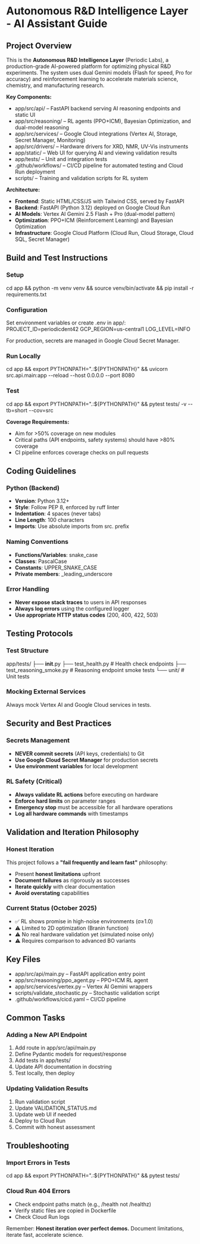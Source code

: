 # Autonomous R&D Intelligence Layer - AI Assistant Guide

## Project Overview

This is the **Autonomous R&D Intelligence Layer** (Periodic Labs), a production-grade AI-powered platform for optimizing physical R&D experiments. The system uses dual Gemini models (Flash for speed, Pro for accuracy) and reinforcement learning to accelerate materials science, chemistry, and manufacturing research.

**Key Components:**
- app/src/api/ – FastAPI backend serving AI reasoning endpoints and static UI
- app/src/reasoning/ – RL agents (PPO+ICM), Bayesian Optimization, and dual-model reasoning
- app/src/services/ – Google Cloud integrations (Vertex AI, Storage, Secret Manager, Monitoring)
- app/src/drivers/ – Hardware drivers for XRD, NMR, UV-Vis instruments
- app/static/ – Web UI for querying AI and viewing validation results
- app/tests/ – Unit and integration tests
- .github/workflows/ – CI/CD pipeline for automated testing and Cloud Run deployment
- scripts/ – Training and validation scripts for RL system

**Architecture:**
- **Frontend**: Static HTML/CSS/JS with Tailwind CSS, served by FastAPI
- **Backend**: FastAPI (Python 3.12) deployed on Google Cloud Run
- **AI Models**: Vertex AI Gemini 2.5 Flash + Pro (dual-model pattern)
- **Optimization**: PPO+ICM (Reinforcement Learning) and Bayesian Optimization
- **Infrastructure**: Google Cloud Platform (Cloud Run, Cloud Storage, Cloud SQL, Secret Manager)

## Build and Test Instructions

### Setup
cd app && python -m venv venv && source venv/bin/activate && pip install -r requirements.txt

### Configuration
Set environment variables or create .env in app/:
PROJECT_ID=periodicdent42
GCP_REGION=us-central1
LOG_LEVEL=INFO

For production, secrets are managed in Google Cloud Secret Manager.

### Run Locally
cd app && export PYTHONPATH=".:${PYTHONPATH}" && uvicorn src.api.main:app --reload --host 0.0.0.0 --port 8080

### Test
cd app && export PYTHONPATH=".:${PYTHONPATH}" && pytest tests/ -v --tb=short --cov=src

**Coverage Requirements:**
- Aim for >50% coverage on new modules
- Critical paths (API endpoints, safety systems) should have >80% coverage
- CI pipeline enforces coverage checks on pull requests

## Coding Guidelines

### Python (Backend)
- **Version**: Python 3.12+
- **Style**: Follow PEP 8, enforced by ruff linter
- **Indentation**: 4 spaces (never tabs)
- **Line Length**: 100 characters
- **Imports**: Use absolute imports from src. prefix

### Naming Conventions
- **Functions/Variables**: snake_case
- **Classes**: PascalCase  
- **Constants**: UPPER_SNAKE_CASE
- **Private members**: _leading_underscore

### Error Handling
- **Never expose stack traces** to users in API responses
- **Always log errors** using the configured logger
- **Use appropriate HTTP status codes** (200, 400, 422, 503)

## Testing Protocols

### Test Structure
app/tests/
├── __init__.py
├── test_health.py          # Health check endpoints
├── test_reasoning_smoke.py # Reasoning endpoint smoke tests
└── unit/                   # Unit tests

### Mocking External Services
Always mock Vertex AI and Google Cloud services in tests.

## Security and Best Practices

### Secrets Management
- **NEVER commit secrets** (API keys, credentials) to Git
- **Use Google Cloud Secret Manager** for production secrets
- **Use environment variables** for local development

### RL Safety (Critical)
- **Always validate RL actions** before executing on hardware
- **Enforce hard limits** on parameter ranges
- **Emergency stop** must be accessible for all hardware operations
- **Log all hardware commands** with timestamps

## Validation and Iteration Philosophy

### Honest Iteration
This project follows a **"fail frequently and learn fast"** philosophy:
- Present **honest limitations** upfront
- **Document failures** as rigorously as successes
- **Iterate quickly** with clear documentation
- **Avoid overstating** capabilities

### Current Status (October 2025)
- ✅ RL shows promise in high-noise environments (σ≥1.0)
- ⚠️ Limited to 2D optimization (Branin function)
- ⚠️ No real hardware validation yet (simulated noise only)
- ⚠️ Requires comparison to advanced BO variants

## Key Files
- app/src/api/main.py – FastAPI application entry point
- app/src/reasoning/ppo_agent.py – PPO+ICM RL agent
- app/src/services/vertex.py – Vertex AI Gemini wrappers
- scripts/validate_stochastic.py – Stochastic validation script
- .github/workflows/cicd.yaml – CI/CD pipeline

## Common Tasks

### Adding a New API Endpoint
1. Add route in app/src/api/main.py
2. Define Pydantic models for request/response
3. Add tests in app/tests/
4. Update API documentation in docstring
5. Test locally, then deploy

### Updating Validation Results
1. Run validation script
2. Update VALIDATION_STATUS.md
3. Update web UI if needed
4. Deploy to Cloud Run
5. Commit with honest assessment

## Troubleshooting

### Import Errors in Tests
cd app && export PYTHONPATH=".:${PYTHONPATH}" && pytest tests/

### Cloud Run 404 Errors
- Check endpoint paths match (e.g., /health not /healthz)
- Verify static files are copied in Dockerfile
- Check Cloud Run logs

Remember: **Honest iteration over perfect demos.** Document limitations, iterate fast, accelerate science.
